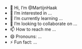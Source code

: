 - 👋 Hi, I’m @MartijnHaak
- 👀 I’m interested in ...
- 🌱 I’m currently learning ...
- 💞️ I’m looking to collaborate on ...
- 📫 How to reach me ...
- 😄 Pronouns: ...
- ⚡ Fun fact: ...

<!---
MartijnHaak/MartijnHaak is a ✨ special ✨ repository because its `README.md` (this file) appears on your GitHub profile.
You can click the Preview link to take a look at your changes.
--->

